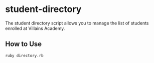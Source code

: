 # student-directory

The student directory script allows you to manage the list of students
enrolled at Villains Academy.

## How to Use ##

```shell
ruby directory.rb
```
